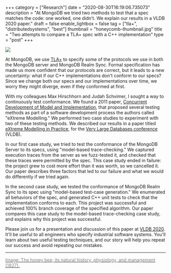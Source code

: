 +++
category = ["Research"]
date = "2020-08-30T16:19:06.735073"
description = "At MongoDB we tried two methods to test that a spec matches the code: one worked, one didn't. We explain our results in a VLDB 2020 paper."
draft = false
enable_lightbox = false
tag = ["tla+", "distributedsystems", "best"]
thumbnail = "honeycomb-thumbnail.jpg"
title = "Two attempts to compare a TLA+ spec with a C++ implementation"
type = "post"
+++

![](honeycomb.jpg)

At MongoDB, we use [TLA+](https://lamport.azurewebsites.net/tla/tla.html) to specify some of the protocols we use in both the MongoDB server and MongoDB Realm Sync. Formal specification has made us more confident that our protocols are correct, but it leads to a new uncertainty: what if our C++ implementations don't conform to our specs? Since we change both our specs and our implementations over time, we worry they might diverge, even if they conformed at first.

With my colleagues Max Hirschhorn and Judah Schvimer, I sought a way to continuously test conformance. We found a 2011 paper, [Concurrent Development of Model and Implementation](https://arxiv.org/abs/1111.2826), that proposed several testing methods as part of a software development process the authors called "eXtreme Modelling." We performed two case studies to experiment with two of these testing methods. We described our results in a paper titled [eXtreme Modelling in Practice](http://www.vldb.org/pvldb/vol13/p1346-davis.pdf), for the [Very Large Databases conference](https://vldb2020.org/program.html) (VLDB).

In our first case study, we tried to test the conformance of the MongoDB Server to its specs, using "model-based trace-checking." We captured execution traces from the server as we fuzz-tested it, and checked that these traces were permitted by the spec. This case study ended in failure: the project grew to cost more effort than it was worth, so we cancelled it. Our paper describes three factors that led to our failure and what we would do differently if we tried again.

In the second case study, we tested the conformance of MongoDB Realm Sync to its spec using "model-based test-case generation." We enumerated all behaviors of the spec, and generated C++ unit tests to check that the implementation conforms to each. This project was successful and achieved 100% branch coverage of the specified algorithm. Our paper compares this case study to the model-based trace-checking case study, and explains why this project was successful.

Please join us for a presentation and discussion of this paper at [VLDB 2020](https://vldb2020.org). It'll be useful to all engineers who specify industrial software systems. You'll learn about two useful testing techniques, and our story will help you repeat our success and avoid repeating our mistakes.

***

<a href="https://www.flickr.com/photos/internetarchivebookimages/14782709114"><span style="color:gray">Image: The honey bee; its natural history, physiology, and management (1827).</span></a>
